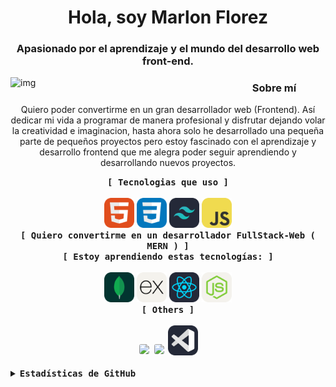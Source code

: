 <h1 align="center">Hola, soy Marlon Florez</h1>
<h3 align="center">Apasionado por el aprendizaje y el mundo del desarrollo web front-end.</h3>

<img src="https://i.pinimg.com/736x/12/4d/e6/124de6df4669dd3bad5d861eaf1198b3.jpg" alt="img" align="left" width="340px" >
<h3 align="center">Sobre mí</h3>
<p align="center">
Quiero poder convertirme en un gran desarrollador web (Frontend). Así dedicar mi vida a programar de manera profesional y disfrutar dejando volar la creatividad e imaginacion, hasta ahora solo he desarrollado una pequeña parte de pequeños proyectos pero estoy fascinado con el aprendizaje y desarrollo frontend que me alegra poder seguir aprendiendo y desarrollando nuevos proyectos.
</p>

<!--tecnologias-->

<div align="center">
   <samp><b>[ Tecnologias que uso ]</b></samp>
   <div align="center">
     <br>
     <img src="https://github.com/tandpfun/skill-icons/blob/main/icons/HTML.svg" width="48" title="HTML">
     <img src="https://github.com/tandpfun/skill-icons/blob/main/icons/CSS.svg" width="48" title="CSS">   
     <img src="https://github.com/tandpfun/skill-icons/blob/main/icons/TailwindCSS-Dark.svg" width="48" title="TailWindCss">   
     <img src="https://github.com/tandpfun/skill-icons/blob/main/icons/JavaScript.svg" width="48"  title="Javascript"> 
   </div> 
</div>

<div align="center">
   <samp><b>[ Quiero convertirme en un desarrollador FullStack-Web ( MERN ) ]</b></samp>
     <br>
   <samp><b>[ Estoy aprendiendo estas tecnologías: ]</b></samp>

   <div align="center">
     <br>
     <img src="https://github.com/tandpfun/skill-icons/blob/main/icons/MongoDB.svg" width="48" title="MongoDB">
     <img src="https://github.com/tandpfun/skill-icons/blob/main/icons/ExpressJS-Light.svg" width="48" title="ExpressJS">
     <img src="https://github.com/tandpfun/skill-icons/blob/main/icons/React-Dark.svg" width="48" title="React">
     <img src="https://github.com/tandpfun/skill-icons/blob/main/icons/NodeJS-Light.svg" width="48" title="NodeJS">
   </div> 
</div>

<div align="center">
   <samp><b>[ Others ]</b></samp>
   <div align="center">
     <br>
       <image width="48"style="background-color: #fff; border-radius: 5px; padding:2px;" src="https://upload.wikimedia.org/wikipedia/commons/thumb/f/f1/Icons8_flat_linux.svg/1200px-Icons8_flat_linux.svg.png">
      <image width="48" style="background-color: #fff; border-radius: 5px; padding:2px;" src="https://raw.githubusercontent.com/tandpfun/skill-icons/65dea6c4eaca7da319e552c09f4cf5a9a8dab2c8/icons/VIM-Dark.svg">
<img src="https://github.com/tandpfun/skill-icons/blob/main/icons/VSCode-Dark.svg" width="48" title="Vscode">   
   </div> 
</div>
 <br>
<details>
   
<summary><samp><b>Estadísticas de GitHub</b></samp></summary>

<h2></h2><br>

<!-- Contact Me -->
<p align="center">
   Contacto:
  <a href="mailto:jmarloncin07@gmail.com">
    <img src="https://img.shields.io/badge/Gmail-D14836?style=for-the-badge&logo=gmail&logoColor=white" alt="Gmail" align="center"/>
  </a>
</p>


<div align="center" >
  <img 
    src="https://github-readme-stats.vercel.app/api?username=jMarlonDev&show_icons=true&hide=contribs,prs&cache_seconds=86400&theme=dark" 
    width="440"
  />
&nbsp;&nbsp;&nbsp;&nbsp;&nbsp;
  <img 
    src="https://github-readme-stats.vercel.app/api/top-langs/?username=jMarlonDev&theme=dark&hide_border=false&include_all_commits=false&count_private=false&layout=compact" 
    width="305"/>
</div>



